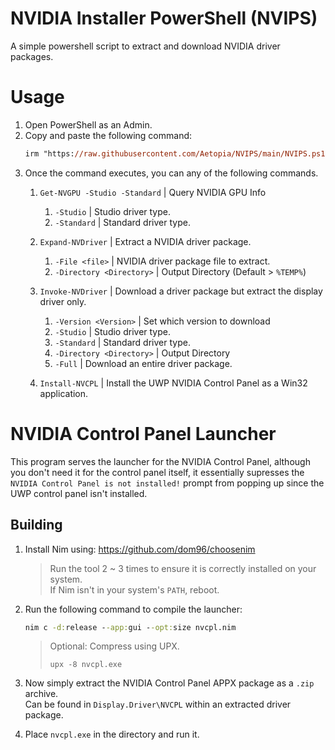 # NVIDIA Installer PowerShell (NVIPS)

A simple powershell script to extract and download NVIDIA driver packages.

# Usage

1. Open PowerShell as an Admin.
2. Copy and paste the following command:
    ```ps
    irm "https://raw.githubusercontent.com/Aetopia/NVIPS/main/NVIPS.ps1" | iex
    ```
3. Once the command executes, you can any of the following commands.
    1. `Get-NVGPU -Studio -Standard` | Query NVIDIA GPU Info
        1. `-Studio` | Studio driver type.
        2. `-Standard` | Standard driver type.

    2. `Expand-NVDriver` |  Extract a NVIDIA driver package.
        1. `-File <file>` | NVIDIA driver package file to extract. 
        2. `-Directory <Directory>` | Output Directory (Default > `%TEMP%`)

    3. `Invoke-NVDriver` | Download a driver package but extract the display driver only.
        1. `-Version <Version>` | Set which version to download
        2. `-Studio` | Studio driver type.
        3. `-Standard` | Standard driver type.
        4. `-Directory <Directory>` | Output Directory
        5. `-Full` | Download an entire driver package. 
    
    4. `Install-NVCPL` | Install the UWP NVIDIA Control Panel as a Win32 application. 

# NVIDIA Control Panel Launcher
This program serves the launcher for the NVIDIA Control Panel, although you don't need it for the control panel itself, it essentially supresses the `NVIDIA Control Panel is not installed!` prompt from popping up since the UWP control panel isn't installed.

## Building
1. Install Nim using: https://github.com/dom96/choosenim
    > Run the tool 2 ~ 3 times to ensure it is correctly installed on your system.          
    > If Nim isn't in your system's `PATH`, reboot.

2. Run the following command to compile the launcher:

   ```cmd
   nim c -d:release --app:gui --opt:size nvcpl.nim
   ```
   >Optional: Compress using UPX.
   >```
   >upx -8 nvcpl.exe
   >```
3. Now simply extract the NVIDIA Control Panel APPX package as a `.zip` archive.              
   Can be found in `Display.Driver\NVCPL` within an extracted driver package.
4. Place `nvcpl.exe` in the directory and run it.
